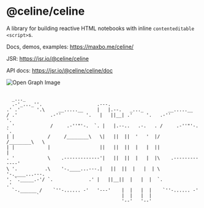 # @celine/celine

A library for building reactive HTML notebooks with inline `contenteditable` `<script>`s.

Docs, demos, examples: https://maxbo.me/celine/

JSR: https://jsr.io/@celine/celine

API docs: https://jsr.io/@celine/celine/doc

![Open Graph Image](https://maxbo.me/celine/og.png)


```

  _..._                                                                
  .-'_..._''.                    .---.                                    
.' .'      '.\     __.....__     |   |.--.   _..._         __.....__      
/ .'            .-''         '.   |   ||__| .'     '.   .-''         '.    
. '             /     .-''"'-.  `. |   |.--..   .-.   . /     .-''"'-.  `.  
| |            /     /________\   \|   ||  ||  '   '  |/     /________\   \ 
| |            |                  ||   ||  ||  |   |  ||                  | 
. '            \    .-------------'|   ||  ||  |   |  |\    .-------------' 
\ '.          .\    '-.____...---.|   ||  ||  |   |  | \    '-.____...---. 
'. `._____.-'/ `.             .' |   ||__||  |   |  |  `.             .'  
  `-.______ /    `''-...... -'   '---'    |  |   |  |    `''-...... -'    
           `                              |  |   |  |                     
                                          '--'   '--'                     
```
